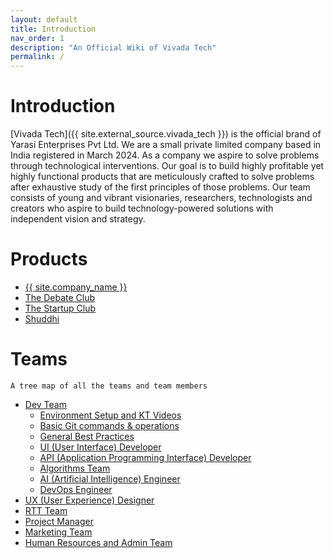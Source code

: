 ```yaml
---
layout: default
title: Introduction
nav_order: 1
description: "An Official Wiki of Vivada Tech"
permalink: /
---
```


# Introduction

[Vivada Tech]({{ site.external_source.vivada_tech }}) is the official brand of Yarasi Enterprises Pvt Ltd. We are a small private limited company based in India registered in March 2024.
As a company we aspire to solve problems through technological interventions. Our goal is to build highly profitable yet highly functional products that are meticulously crafted to solve problems after exhaustive study of the first principles of those problems. Our team consists of young and vibrant visionaries, researchers, technologists and creators who aspire to build technology-powered solutions with independent vision and strategy. 

# Products 

- [{{ site.company_name }}](docs/products/01-vivada/vivada/)
- [The Debate Club](/docs/products/02-the-debate-club/the-debate-club/)
- [The Startup Club](docs/products/03-the-startup-club/the-startup-club/)
- [Shuddhi](/docs/products/04-shuddhi/shuddhi/)


# Teams
 `A tree map of all the teams and team members`
- [Dev Team](/docs/teams/01-dev-team/dev-team/)
  - [Environment Setup and KT Videos](/docs/teams/01-dev-team/01-env-setup-kt-videos/)
  - [Basic Git commands & operations](/docs/teams/01-dev-team/02-git-commands-and-operations/)
  - [General Best Practices](/docs/teams/01-dev-team/03-general-best-practices/)
  - [UI (User Interface) Developer](/docs/teams/01-dev-team/04-ui-developer/)
  - [API (Application Programming Interface) Developer](/docs/teams/01-dev-team/05-api-developer/) 
  - [Algorithms Team](/docs/teams/01-dev-team/06-algorithms-team/)
  - [AI (Artificial Intelligence) Engineer](/docs/teams/01-dev-team/07-ai-engineer/)
  - [DevOps Engineer](/docs/teams/01-dev-team/08-devops-engineer/)
- [UX (User Experience) Designer](/docs/teams/02-ux-team/ux-team/)
- [RTT Team](/docs/teams/03-rtt-team/rtt-team/)
- [Project Manager](/docs/teams/04-project-manager/project-manager/)
- [Marketing Team](/docs/teams/05-marketing-team/marketing-team/)
- [Human Resources and Admin Team](/docs/teams/06-hr-and-admin-team/hr-and-admin-team/)
